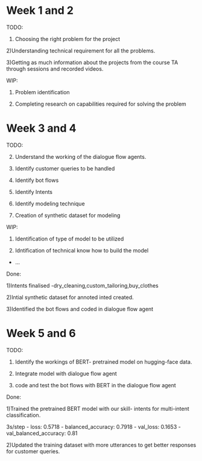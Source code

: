 
 
# Week 1 and 2

TODO:

 1) Choosing the right problem for the project

 2)Understanding technical requirement for all the problems.

 3)Getting as much information about the projects from the course TA through sessions and recorded videos.
 
 WIP:

 1) Problem identification

 2) Completing research on capabilities required for solving the problem

# Week 3 and 4

TODO:

 2) Understand the working of the dialogue flow agents.

 3) Identify customer queries to be handled

 4) Identify bot flows 

 5) Identify Intents

 6) Identify modeling technique

 7) Creation of synthetic dataset for modeling 
 
WIP:

 1) Identification of type of model to be utilized

 2) Idntification of technical know how to build the model
 - ... 

Done:

1)Intents finalised -dry_cleaning,custom_tailoring,buy_clothes

2)Intial synthetic dataset for annoted inted created.

3)Identified the bot flows and coded in dialogue flow agent



# Week 5 and 6

TODO:

 1) Identify the workings of BERT- pretrained model on hugging-face data.

 2) Integrate model with dialogue flow agent

 3) code and test the bot flows with BERT in the dialogue flow agent


Done:

1)Trained the pretrained BERT model with our skill- intents for multi-intent classification.

3s/step - loss: 0.5718 - balanced_accuracy: 0.7918 - val_loss: 0.1653 - val_balanced_accuracy: 0.81

2)Updated the training dataset with more utterances to get better responses for customer queries.